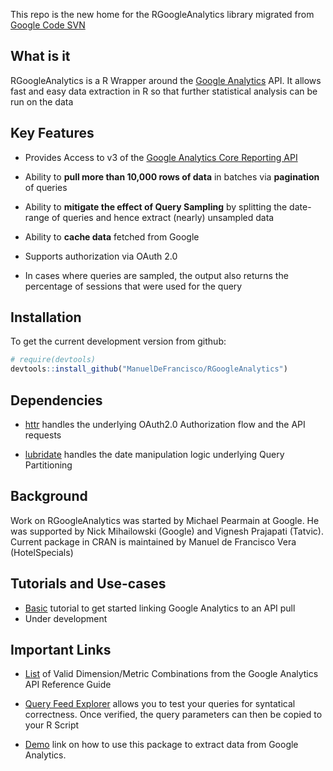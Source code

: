 
This repo is the new home for the RGoogleAnalytics library migrated from [Google Code SVN](https://code.google.com/p/r-google-analytics/)

## What is it

RGoogleAnalytics is a R Wrapper around the [Google Analytics](http://www.google.com/analytics/) API. It allows fast and easy data extraction in R so that further statistical analysis can be run on the data

## Key Features

* Provides Access to v3 of the [Google Analytics Core Reporting API](https://developers.google.com/analytics/devguides/reporting/core/v3/)

* Ability to **pull more than 10,000 rows of data** in batches via **pagination** of queries

* Ability to **mitigate the effect of Query Sampling** by splitting the date-range of queries and hence extract (nearly) unsampled data

* Ability to **cache data** fetched from Google

* Supports authorization via OAuth 2.0
  
* In cases where queries are sampled, the output also returns the percentage of sessions that were used for the query

## Installation


To get the current development version from github:

```R
# require(devtools)
devtools::install_github("ManuelDeFrancisco/RGoogleAnalytics")
```

## Dependencies

* [httr](https://cran.r-project.org/package=httr) handles the underlying OAuth2.0 Authorization flow and the API requests

* [lubridate](https://cran.r-project.org/package=lubridate) handles the date manipulation logic underlying Query Partitioning

## Background

Work on RGoogleAnalytics was started by Michael Pearmain at Google. He was supported by Nick Mihailowski (Google) and Vignesh Prajapati (Tatvic). Current package in CRAN is maintained by Manuel de Francisco Vera (HotelSpecials)

## Tutorials and Use-cases

* [Basic](https://github.com/LucyMcGowan/Tutorials/blob/master/googleanalytics.Rmd) tutorial to get started linking Google Analytics to an API pull
* Under development

## Important Links

* [List](https://developers.google.com/analytics/devguides/reporting/core/dimsmets) of Valid Dimension/Metric Combinations from the Google Analytics API Reference Guide

* [Query Feed Explorer](http://ga-dev-tools.appspot.com/explorer/) allows you to test your queries for syntatical correctness. Once verified, the query parameters can then be copied to your R Script

* [Demo](http://www.tatvic.com/blog/google-analytics-data-extraction-in-r/) link on how to use this package to extract data from Google Analytics.
